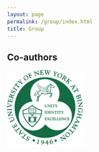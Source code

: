 ```yaml
---
layout: page
permalink: /group/index.html
title: Group
---
```


## Co-authors

<div class="third">
<img src="/images/favicon.png">
</div>
<br>

